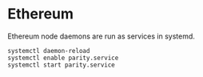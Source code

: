# Ethereum

Ethereum node daemons are run as services in systemd.

```
systemctl daemon-reload
systemctl enable parity.service
systemctl start parity.service
```
